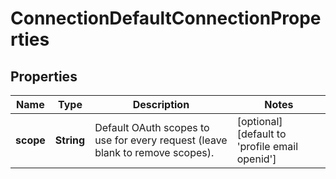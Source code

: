 # ConnectionDefaultConnectionProperties

## Properties

Name | Type | Description | Notes
------------ | ------------- | ------------- | -------------
**scope** | **String** | Default OAuth scopes to use for every request (leave blank to remove scopes). | [optional] [default to &#39;profile email openid&#39;]


